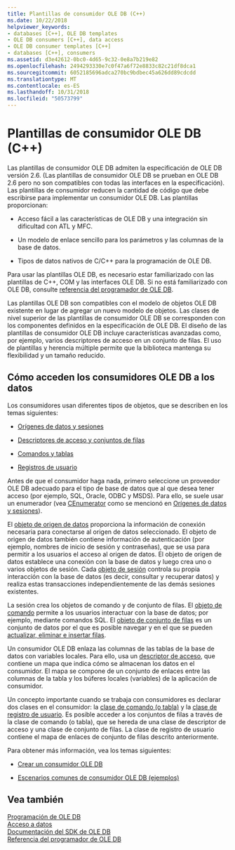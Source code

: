 ```yaml
---
title: Plantillas de consumidor OLE DB (C++)
ms.date: 10/22/2018
helpviewer_keywords:
- databases [C++], OLE DB templates
- OLE DB consumers [C++], data access
- OLE DB consumer templates [C++]
- databases [C++], consumers
ms.assetid: d3e42612-0bc0-4d65-9c32-0e8a7b219e82
ms.openlocfilehash: 2494293330e7c0f47a6f72e8833c82c21df8dca1
ms.sourcegitcommit: 6052185696adca270bc9bdbec45a626dd89cdcdd
ms.translationtype: MT
ms.contentlocale: es-ES
ms.lasthandoff: 10/31/2018
ms.locfileid: "50573799"
---
```

# <a name="ole-db-consumer-templates-c"></a>Plantillas de consumidor OLE DB (C++)

Las plantillas de consumidor OLE DB admiten la especificación de OLE DB versión 2.6. (Las plantillas de consumidor OLE DB se prueban en OLE DB 2.6 pero no son compatibles con todas las interfaces en la especificación). Las plantillas de consumidor reducen la cantidad de código que debe escribirse para implementar un consumidor OLE DB. Las plantillas proporcionan:

- Acceso fácil a las características de OLE DB y una integración sin dificultad con ATL y MFC.

- Un modelo de enlace sencillo para los parámetros y las columnas de la base de datos.

- Tipos de datos nativos de C/C++ para la programación de OLE DB.

Para usar las plantillas OLE DB, es necesario estar familiarizado con las plantillas de C++, COM y las interfaces OLE DB. Si no está familiarizado con OLE DB, consulte [referencia del programador de OLE DB](/previous-versions/windows/desktop/ms718124).

Las plantillas OLE DB son compatibles con el modelo de objetos OLE DB existente en lugar de agregar un nuevo modelo de objetos. Las clases de nivel superior de las plantillas de consumidor OLE DB se corresponden con los componentes definidos en la especificación de OLE DB. El diseño de las plantillas de consumidor OLE DB incluye características avanzadas como, por ejemplo, varios descriptores de acceso en un conjunto de filas. El uso de plantillas y herencia múltiple permite que la biblioteca mantenga su flexibilidad y un tamaño reducido.

## <a name="how-ole-db-consumers-access-data"></a>Cómo acceden los consumidores OLE DB a los datos

Los consumidores usan diferentes tipos de objetos, que se describen en los temas siguientes:

- [Orígenes de datos y sesiones](../../data/oledb/data-sources-and-sessions.md)

- [Descriptores de acceso y conjuntos de filas](../../data/oledb/accessors-and-rowsets.md)

- [Comandos y tablas](../../data/oledb/commands-and-tables.md)

- [Registros de usuario](../../data/oledb/user-records.md)

Antes de que el consumidor haga nada, primero seleccione un proveedor OLE DB adecuado para el tipo de base de datos que al que desea tener acceso (por ejemplo, SQL, Oracle, ODBC y MSDS). Para ello, se suele usar un enumerador (vea [CEnumerator](../../data/oledb/cenumerator-class.md) como se mencionó en [Orígenes de datos y sesiones](../../data/oledb/data-sources-and-sessions.md)).

El [objeto de origen de datos](../../data/oledb/data-sources-and-sessions.md) proporciona la información de conexión necesaria para conectarse al origen de datos seleccionado. El objeto de origen de datos también contiene información de autenticación (por ejemplo, nombres de inicio de sesión y contraseñas), que se usa para permitir a los usuarios el acceso al origen de datos. El objeto de origen de datos establece una conexión con la base de datos y luego crea uno o varios objetos de sesión. Cada [objeto de sesión](../../data/oledb/data-sources-and-sessions.md) controla su propia interacción con la base de datos (es decir, consultar y recuperar datos) y realiza estas transacciones independientemente de las demás sesiones existentes.

La sesión crea los objetos de comando y de conjunto de filas. El [objeto de comando](../../data/oledb/commands-and-tables.md) permite a los usuarios interactuar con la base de datos; por ejemplo, mediante comandos SQL. El [objeto de conjunto de filas](../../data/oledb/accessors-and-rowsets.md) es un conjunto de datos por el que es posible navegar y en el que se pueden [actualizar, eliminar e insertar filas](../../data/oledb/updating-rowsets.md).

Un consumidor OLE DB enlaza las columnas de las tablas de la base de datos con variables locales. Para ello, usa un [descriptor de acceso](../../data/oledb/accessors-and-rowsets.md), que contiene un mapa que indica cómo se almacenan los datos en el consumidor. El mapa se compone de un conjunto de enlaces entre las columnas de la tabla y los búferes locales (variables) de la aplicación de consumidor.

Un concepto importante cuando se trabaja con consumidores es declarar dos clases en el consumidor: la [clase de comando (o tabla)](../../data/oledb/commands-and-tables.md) y la [clase de registro de usuario](../../data/oledb/user-records.md). Es posible acceder a los conjuntos de filas a través de la clase de comando (o tabla), que se hereda de una clase de descriptor de acceso y una clase de conjunto de filas. La clase de registro de usuario contiene el mapa de enlaces de conjunto de filas descrito anteriormente.

Para obtener más información, vea los temas siguientes:

- [Crear un consumidor OLE DB](../../data/oledb/creating-an-ole-db-consumer.md)

- [Escenarios comunes de consumidor OLE DB (ejemplos)](../../data/oledb/working-with-ole-db-consumer-templates.md)

## <a name="see-also"></a>Vea también

[Programación de OLE DB](../../data/oledb/ole-db-programming.md)<br/>
[Acceso a datos](../data-access-in-cpp.md)<br/>
[Documentación del SDK de OLE DB](/previous-versions/windows/desktop/ms722784)<br/>
[Referencia del programador de OLE DB](/previous-versions/windows/desktop/ms713643)
